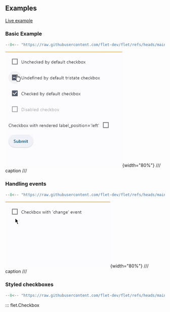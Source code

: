 ## Examples

[Live example](https://flet-controls-gallery.fly.dev/input/checkbox)

### Basic Example

```python
--8<-- "https://raw.githubusercontent.com/flet-dev/flet/refs/heads/main/sdk/python/examples/controls/checkbox/basic.py"
```

![basic](https://raw.githubusercontent.com/flet-dev/flet/main/sdk/python/examples/controls/checkbox/media/basic.gif){width="80%"}
/// caption
///


### Handling events

```python
--8<-- "https://raw.githubusercontent.com/flet-dev/flet/refs/heads/main/sdk/python/examples/controls/checkbox/handling-events.py"
```

![handling-events](https://raw.githubusercontent.com/flet-dev/flet/main/sdk/python/examples/controls/checkbox/media/handling-events.gif){width="80%"}
/// caption
///

### Styled checkboxes

```python
--8<-- "https://raw.githubusercontent.com/flet-dev/flet/refs/heads/main/sdk/python/examples/controls/checkbox/styled.py"
```

::: flet.Checkbox
